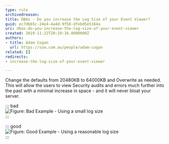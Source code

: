 ```yaml
---
type: rule
archivedreason: 
title: DBAs - Do you increase the Log Size of your Event Viewer?
guid: ec7db65c-24e4-4a4d-9f58-dfebd5e5164a
uri: dbas-do-you-increase-the-log-size-of-your-event-viewer
created: 2019-11-22T20:19:16.0000000Z
authors:
- title: Adam Cogan
  url: https://ssw.com.au/people/adam-cogan
related: []
redirects:
- increase-the-log-size-of-your-event-viewer

---
```


Change the defaults from 20480KB to 64000KB and Overwrite as needed. This will allow the users to view Security audits and errors much further into the past with a minimal increase in space - and it will never bloat your server.

<!--endintro-->


::: bad  
![Figure: Bad Example - Using a small log size](EventViewer\_BadSmallLogSize.png)  
:::


::: good  
![Figure: Good Example - Using a reasonable log size](EventViewer\_GoodReasonableLogSize.png)  
:::
